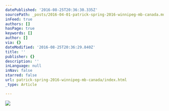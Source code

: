 ```yaml
---
datePublished: '2016-08-25T20:36:30.335Z'
sourcePath: _posts/2016-04-01-patrick-spring-2016-winnipeg-mb-canada.md
inFeed: true
authors: []
hasPage: true
keywords: []
author: []
via: {}
dateModified: '2016-08-25T20:36:29.840Z'
title: ''
publisher: {}
description: ''
inLanguage: null
inNav: false
starred: false
url: patrick-spring-2016-winnipeg-mb-canada/index.html
_type: Article

---
```

![](https://the-grid-user-content.s3-us-west-2.amazonaws.com/b67eaff1-105b-4dc4-a821-067b4fbcd62c.jpg)